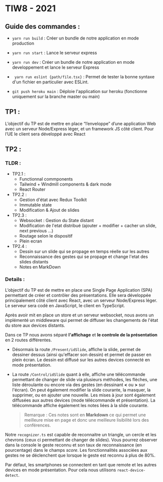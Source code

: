 # TIW8 - 2021

## Guide des commandes :

- `yarn run build` : Créer un bundle de notre application en mode production
- `yarn run start` : Lance le serveur express
- `yarn run dev` : Créer un bundle de notre application en mode developpement et lance le serveur Express
- ` yarn run eslint {path/file.tsx}` : Permet de tester la bonne syntaxe d'un fichier en particulier avec ESLint.

- `git push heroku main` : Déploie l'application sur heroku (fonctionne uniquement sur la branche master ou main)

## TP1 :

L’objectif du TP est de mettre en place “l’enveloppe” d’une application Web avec un serveur Node/Express léger, et un framework JS côté client. Pour l’UE le client sera développé avec React

## TP2 :

### TLDR :

- TP2.1 :
  - Functionnal commponents
  - Tailwind + Windmill components & dark mode
  - React Router
- TP2.2 :
  - Gestion d'état avec Redux Toolkit
  - Immutable state
  - Modification & Ajout de slides
- TP2.3 :
  - Websocket : Gestion du State distant
  - Modification de l'etat distribué (ajouter + modifier + cacher un slide, next previous ...)
  - Routage selon le dispositif
  - Plein ecran
- TP2.4 :
  - Dessin sur un slide qui se propage en temps réelle sur les autres
  - Reconnaissance des gestes qui se propage et change l'etat des slides distants
  - Notes en MarkDown 

### Details :

L’objectif du TP est de mettre en place une Single Page Application (SPA) permettant de créer et contrôler des présentations. Elle sera développée principalement côté client avec React, avec un serveur Node/Express léger. Le serveur sera codé en JavaScript, le client en TypeScript.

Après avoir mit en place un store et un serveur websocket, nous avons un implémenté un middleware qui permet de diffuser les changements de l'état du store aux devices distants.

Dans ce TP nous avons séparé **l'affichage** et **le controle de la présentation** en 2 routes différentes.

- Désormais la route `/Present/idSlide`, affiche la slide, permet de dessiner dessus (ainsi qu'effacer son dessin) et permet de passer en plein écran. Le dessin est diffusé sur les autres devices connecté en mode présentation.

- La route `/Control/idSlide` quant à elle, affiche une télécommande permettant de changer de slide via plusieurs méthodes, les flèches, une liste déroulante ou encore via des gestes (en dessinant **<** ou **>** sur l'écran). On peut également modifier la slide courante, la masquer, la supprimer, ou en ajouter une nouvelle. Les mises à jour sont également diffusées aux autres devices (mode télécommande et présentation). La télécommande affiche également les notes liées à la slide courante. <br>
  > Remarque : Ces notes sont en **Markdown** ce qui permet une meilleure mise en page et donc une meilleure lisibilité lors des conférences.

Notre `recognizer.ts` est capable de reconnaitre un triangle, un cercle et les chevrons (ceux ci permettant de changer de slides). Vous pourrez observer dans la console le geste reconnu et son taux de reconnaissance (en pourcentage) dans le champs _score_. Les fonctionnalités associées aux gestes ne se déclenchent que lorsque le geste est reconnu à plus de 80%.

Par défaut, les smartphones se connectent en tant que remote et les autres devices en mode présentation. Pour cela nous utilisons `react-device-detect`.
